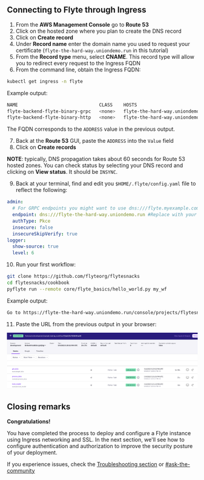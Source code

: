 ## Connecting to Flyte through Ingress

1. From the **AWS Management Console** go to **Route 53**
2. Click on the hosted zone where you plan to create the DNS record
3. Click on **Create record**
4. Under **Record name** enter the domain name you used to request your certificate (`flyte-the-hard-way.uniondemo.run` in this tutorial)
5. From the **Record type** menu, select **CNAME**. This record type will allow you to redirect every request to the Ingress FQDN
6. From the command line, obtain the Ingress FQDN:
```bash
kubectl get ingress -n flyte
```
Example output:
```bash
NAME                              CLASS    HOSTS                              ADDRESS                                                      PORTS   AGE
flyte-backend-flyte-binary-grpc   <none>   flyte-the-hard-way.uniondemo.run   k8s-flyte-7fbf3d130b-550555649.<AWS_REGION>.elb.amazonaws.com   80      3h8m
flyte-backend-flyte-binary-http   <none>   flyte-the-hard-way.uniondemo.run   k8s-flyte-7fbf3d130b-550555649.<AWS_REGION>.elb.amazonaws.com   80      3h8m 
```
The FQDN corresponds to the `ADDRESS` value in the previous output.

7. Back at the **Route 53** GUI, paste the `ADDRESS` into the `Value` field
8. Click on **Create records**

**NOTE**: typically, DNS propagation takes about 60 seconds for Route 53 hosted zones. You can check status by selecting your DNS record and clicking on **View status**. It should be `INSYNC`.

9. Back at your terminal, find and edit you `$HOME/.flyte/config.yaml` file to reflect the following:
    
```yaml
admin:
  # For GRPC endpoints you might want to use dns:///flyte.myexample.com
  endpoint: dns:///flyte-the-hard-way.uniondemo.run #Replace with your domain name
  authType: Pkce
  insecure: false
  insecureSkipVerify: true
logger:
  show-source: true
  level: 6
```
10. Run your first workflow:

```bash
git clone https://github.com/flyteorg/flytesnacks
cd flytesnacks/cookbook
pyflyte run --remote core/flyte_basics/hello_world.py my_wf
```
Example output:

```bash
Go to https://flyte-the-hard-way.uniondemo.run/console/projects/flytesnacks/domains/development/executions/f7b562cecd41a44b4a17 to see execution in the console.
```

11. Paste the URL from the previous output in your browser:

![](../images/fthw-successful-execution.png)

## Closing remarks

**Congratulations!**

You have completed the process to deploy and configure a Flyte instance using Ingress networking and SSL. In the next section, we'll see how to configure authentication and authorization to improve the security posture of your deployment.

If you experience issues, check the [Troubleshooting section](https://docs.flyte.org/en/latest/community/troubleshoot.html)  or [#ask-the-community](https://flyte-org.slack.com/archives/CP2HDHKE1)
